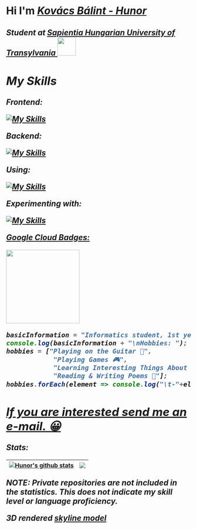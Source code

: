 # Hi I'm ***[Kovács Bálint - Hunor](https://kovacsbalinthunor.com)***
<h2><em> Student at <a href="https://ms.sapientia.ro/en/">Sapientia Hungarian University of Transylvania </a><img src="https://media.giphy.com/media/5eLDrEaRGHegx2FeF2/giphy.gif" width="50">
<br>

<h2>My Skills</h2>

<p>Frontend:</p>
            
[![My Skills](https://skillicons.dev/icons?i=html,css,react,jquery,svelte,vite,bootstrap,js,tailwind,laravel)](https://skillicons.dev)            

<p>Backend:</p>
            
[![My Skills](https://skillicons.dev/icons?i=bash,nodejs,c,cpp,cs,mysql,java,python,php,laravel)](https://skillicons.dev)      

<p>Using:</p>
            
[![My Skills](https://skillicons.dev/icons?i=linux,vim,neovim)](https://skillicons.dev) 
                   
<p>Experimenting with:</p>
            
[![My Skills](https://skillicons.dev/icons?i=rust,go,docker,kubernetes,cassandra,gcp,aws,bsd)](https://skillicons.dev)  
          
<a target="_blank" href="https://www.cloudskillsboost.google/public_profiles/41d878a9-c5b9-44b6-a3cf-c7bb19bb5359"><p>Google Cloud Badges:</p></a>

<div>
    <a target="_blank" href="https://www.cloudskillsboost.google/public_profiles/41d878a9-c5b9-44b6-a3cf-c7bb19bb5359/badges/2557008">
        <img src="https://cdn.qwiklabs.com/3lzfdnpwrMI1VXzUzD9l4CH9BwB4o59yK11xKdp2r08%3D" width="200px"/>
    </a>
</div>

<p align="left">
    <im,g
        src="https://komarev.com/ghpvc/?username=memergamer&color=blueviolet"
        alt="memergamer"
    />
</p>

```js
basicInformation = "Informatics student, 1st year";
console.log(basicInformation + "\nHobbies: ");
hobbies = ["Playing on the Guitar 🎸",
            "Playing Games 🎮",
            "Learning Interesting Things About the World ✨",
            "Reading & Writing Poems 📓"];
hobbies.forEach(element => console.log("\t-"+element));
```

<div>
    <div>
        <h2> <a href="mailto:kovacsbalinthunor53@gmail.com?subject=Hello%20%26%20Welcome&body=Let's%20talk%20about%20some%20bussiness!"> If you are interested send me an e-mail. 😀</a>
    </div>
                
</div>
<p>Stats: </p>
            
| <a href="https://github-readme-stats.vercel.app/api?username=MemerGamer&show_icons=true&theme=cobalt"><img align="center" src="https://github-readme-stats.vercel.app/api?username=MemerGamer&show_icons=true&include_all_commits=true&theme=cobalt&hide_border=true" alt="Hunor's github stats" /></a> | <a href="https://github-readme-stats.vercel.app/api/top-langs/?username=MemerGamer&layout=compact&show_icons=true&theme=cobalt"><img align="center" src="https://github-readme-stats.vercel.app/api/top-langs/?username=MemerGamer&layout=compact&include_all_commits=true&theme=cobalt&hide_border=true" /></a> |
| ------------- | ------------- |

<p>NOTE: Private repositories are not included in the statistics. This does not indicate my skill level or language proficiency. </p>
            
3D rendered [skyline model](https://skyline.github.com/memergamer/2022)
